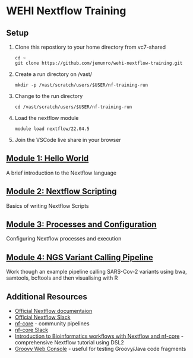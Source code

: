 # WEHI Nextflow Training

## Setup
1. Clone this repostiory to your home directory from vc7-shared
    ```
    cd ~
    git clone https://github.com/jemunro/wehi-nextflow-training.git
    ```
2. Create a run directory on /vast/
    ```
    mkdir -p /vast/scratch/users/$USER/nf-training-run
    ```
3. Change to the run directory
    ```
    cd /vast/scratch/users/$USER/nf-training-run
    ```
4. Load the nextflow module
    ```
    module load nextflow/22.04.5
    ```
5. Join the VSCode live share in your browser

## [Module 1: Hello World](module_1/README.md)
A brief introduction to the Nextflow language

## [Module 2: Nextflow Scripting](module_2/README.md)
Basics of writing Nextflow Scripts

## [Module 3: Processes and Configuration](module_3/README.md)
Configuring Nextflow processes and execution

## [Module 4: NGS Variant Calling Pipeline](module_4/README.md)
Work though an example pipeline calling SARS-Cov-2 variants using bwa, samtools, bcftools and then visualising with R


## Additional Resources
* [Official Nextflow documentaion](https://www.nextflow.io/docs/latest/basic.html)
* [Official Nextflow Slack](https://www.nextflow.io/slack-invite.html)
* [nf-core](https://nf-co.re/) - community pipelines
* [nf-core Slack](https://nf-co.re/join/slack)
* [Introduction to Bioinformatics workflows with Nextflow and nf-core](https://carpentries-incubator.github.io/workflows-nextflow/index.html) - comprehensive Nextflow tutorial using DSL2
* [Groovy Web Console](https://groovyconsole.appspot.com/) - useful for testing Groovy/Java code fragments